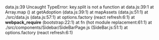 data.js:39 Uncaught 
TypeError: key.split is not a function
    at data.js:39:1
    at Array.map (<anonymous>)
    at getAdoption (data.js:39:1)
    at mapAssets (data.js:51:1)
    at ./src/data.js (data.js:57:1)
    at options.factory (react refresh:6:1)
    at __webpack_require__ (bootstrap:22:1)
    at fn (hot module replacement:61:1)
    at ./src/components/Sidebar/SideBarPage.js (SideBar.js:51:1)
    at options.factory (react refresh:6:1)
